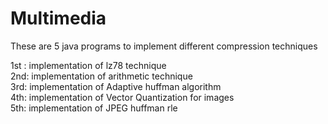 # Multimedia
These are 5 java programs to implement different compression techniques 

1st : implementation of lz78 technique  
2nd: implementation of arithmetic technique  
3rd: implementation of Adaptive huffman algorithm  
4th: implementation of Vector Quantization for images   
5th: implementation of JPEG huffman rle  
